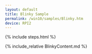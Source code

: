 ```yaml
---
layout: default
title: Blinky Sample
permalink: /win10/samples/Blinky.htm
device: RPI2
---
```


{% include steps.html %}

{% include_relative BlinkyContent.md %}
